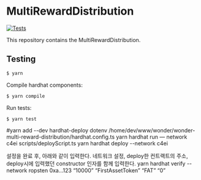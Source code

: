# MultiRewardDistribution

[![Tests](https://github.com/Wonderland-Money/multi-reward-distribution/actions/workflows/tests.yml/badge.svg?branch=main)](https://github.com/Wonderland-Money/multi-reward-distribution/actions/workflows/tests.yml)

This repository contains the MultiRewardDistribution.

## Testing

```sh
$ yarn
```

Compile hardhat components:

```sh
$ yarn compile
```

Run tests:

```sh
$ yarn test
```
#yarn add --dev hardhat-deploy dotenv
/home/dev/www/wonder/wonder-multi-reward-distribution/hardhat.config.ts
yarn hardhat run — network c4ei scripts/deployScript.ts
yarn hardhat deploy --network c4ei

설정을 완료 후, 아래와 같이 입력한다. 네트워크 설정, deploy한 컨트랙트의 주소, deploy시에 입력했던 constructor 인자를 함께 입력한다.
yarn hardhat verify --network ropsten 0xa...123 “10000” “FirstAssetToken” “FAT” “0”


